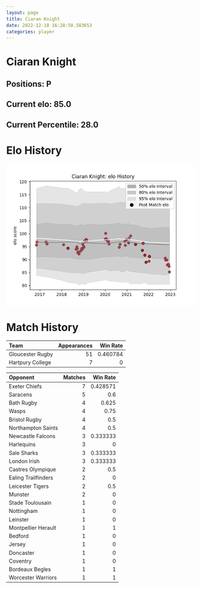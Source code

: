 ```yaml
---  
layout: page  
title: Ciaran Knight  
date: 2022-12-18 16:28:50.583653  
categories: player  
---
```

# Ciaran Knight

## Positions: P

## Current elo: 85.0

## Current Percentile: 28.0

# Elo History


![elo history](history_CiaranKnight.png)
# Match History


| Team             |   Appearances |   Win Rate |
|:-----------------|--------------:|-----------:|
| Gloucester Rugby |            51 |   0.460784 |
| Hartpury College |             7 |   0        |

| Opponent            |   Matches |   Win Rate |
|:--------------------|----------:|-----------:|
| Exeter Chiefs       |         7 |   0.428571 |
| Saracens            |         5 |   0.6      |
| Bath Rugby          |         4 |   0.625    |
| Wasps               |         4 |   0.75     |
| Bristol Rugby       |         4 |   0.5      |
| Northampton Saints  |         4 |   0.5      |
| Newcastle Falcons   |         3 |   0.333333 |
| Harlequins          |         3 |   0        |
| Sale Sharks         |         3 |   0.333333 |
| London Irish        |         3 |   0.333333 |
| Castres Olympique   |         2 |   0.5      |
| Ealing Trailfinders |         2 |   0        |
| Leicester Tigers    |         2 |   0.5      |
| Munster             |         2 |   0        |
| Stade Toulousain    |         1 |   0        |
| Nottingham          |         1 |   0        |
| Leinster            |         1 |   0        |
| Montpellier Herault |         1 |   1        |
| Bedford             |         1 |   0        |
| Jersey              |         1 |   0        |
| Doncaster           |         1 |   0        |
| Coventry            |         1 |   0        |
| Bordeaux Begles     |         1 |   1        |
| Worcester Warriors  |         1 |   1        |